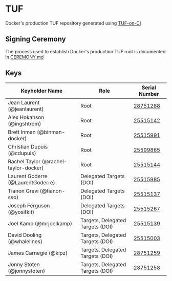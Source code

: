 # TUF

Docker's production TUF repository generated using [TUF-on-CI](https://github.com/theupdateframework/tuf-on-ci)

## Signing Ceremony

The process used to establish Docker's production TUF root is documented in [CEREMONY.md](./ceremony/CEREMONY.md)

## Keys

| Keyholder Name                        | Role                             | Serial Number                                    |
| ---------------------------------     | -------------------------------- | ------------------------------------------------ |
| Jean Laurent (@jeanlaurent)           | Root                             | [28751288](./ceremony/2024-04-09/keys/28751288/) |
| Alex Hokanson (@ingshtrom)            | Root                             | [25515142](./ceremony/2024-04-09/keys/25515142/) |
| Brett Inman (@binman-docker)          | Root                             | [25515991](./ceremony/2024-04-09/keys/25515991/) |
| Christian Dupuis (@cdupuis)           | Root                             | [25599865](./ceremony/2024-04-09/keys/25599865/) |
| Rachel Taylor (@rachel-taylor-docker) | Root                             | [25515144](./ceremony/2024-04-09/keys/25515144/) |
| Laurent Goderre (@LaurentGoderre)     | Delegated Targets (DOI)          | [25515985](./ceremony/2024-04-09/keys/25515985/) |
| Tianon Gravi (@tianon-sso)            | Delegated Targets (DOI)          | [25515137](./ceremony/2024-04-09/keys/25515137/) |
| Joseph Ferguson (@yosifkit)           | Delegated Targets (DOI)          | [25515267](./ceremony/2024-04-09/keys/25515267/) |
| Joel Kamp (@mrjoelkamp)               | Targets, Delegated Targets (DOI) | [25515139](./ceremony/2024-04-09/keys/25515139/) |
| David Dooling (@whalelines)           | Targets, Delegated Targets (DOI) | [25515003](./ceremony/2024-04-09/keys/25515003/) |
| James Carnegie (@kipz)                | Targets, Delegated Targets (DOI) | [28751259](./ceremony/2024-04-09/keys/28751259/) |
| Jonny Stoten (@jonnystoten)           | Targets, Delegated Targets (DOI) | [28751258](./ceremony/2024-04-09/keys/28751258/) |
